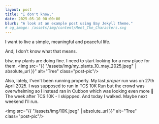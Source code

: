 ```yaml
---
layout: post
title: "I don't know."
date: 2025-05-10 00:00:00
blurb: "A look at an example post using Bay Jekyll theme."
# og_image: /assets/img/content/Meet_The_Characters.svg
---
```


I want to live a simple, meaningful and peaceful life.

And, I don't know what that means.

btw, my plants are doing fine. I need to start looking for a new place for them.
<img src="{{ "/assets/img/my_plants_10_may_2025.jpeg" | absolute_url }}" alt="Tree" class="post-pic"/>

Also, lately, I'ven't been running properly. My last <i>proper</i> run was on 27th April 2025. I was supposed to run in TCS 10K Run but the crowd was overwhelming so I instead ran in Cubbon which was looking even more 🌸
The week after TCS 10K - I skippped.
And today I walked.
Maybe next weekend I'll run.

<img src="{{ "/assets/img/10K.jpeg" | absolute_url }}" alt="Tree" class="post-pic"/>

